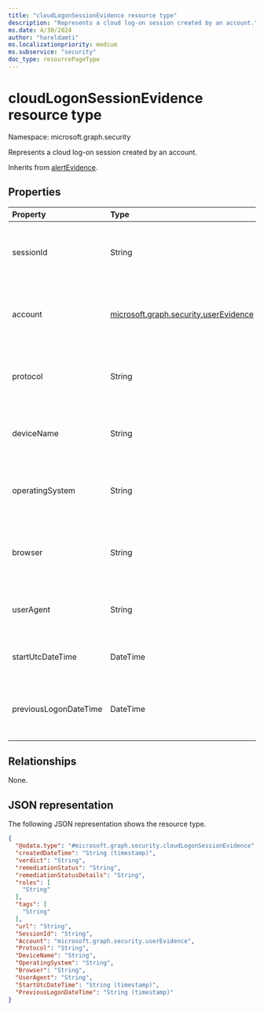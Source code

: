 ```yaml
---
title: "cloudLogonSessionEvidence resource type"
description: "Represents a cloud log-on session created by an account."
ms.date: 4/30/2024
author: "hareldamti"
ms.localizationpriority: medium
ms.subservice: "security"
doc_type: resourcePageType
---
```


# cloudLogonSessionEvidence resource type

Namespace: microsoft.graph.security

Represents a cloud log-on session created by an account.

Inherits from [alertEvidence](../resources/security-alertevidence.md).

## Properties
| Property  | Type |Description|
|:----------|:-------|:---|
| sessionId | String| The session id for the account reported in the alert. | 
| account | [microsoft.graph.security.userEvidence](security-userevidence.md) | The Account associated with the log-on session. |
| protocol  | String| The auth protocol that is used in this session, if known. |
| deviceName| String| The friendly name of the device, if known.  |
| operatingSystem  | String| The operating system that the device is running, if known. |
| browser| String | The browser that is used for the logon, if known. |
| userAgent  | String | The user agent that is used for the logon, if known. |
| startUtcDateTime | DateTime| The session start time, if known.  |
| previousLogonDateTime | DateTime| The previous logon time for this account, if known.  |

## Relationships
None.

## JSON representation
The following JSON representation shows the resource type.
<!-- {
  "blockType": "resource",
  "@odata.type": "microsoft.graph.security.cloudLogonSessionEvidence"
}
-->
``` json
{
  "@odata.type": "#microsoft.graph.security.cloudLogonSessionEvidence",
  "createdDateTime": "String (timestamp)",
  "verdict": "String",
  "remediationStatus": "String",
  "remediationStatusDetails": "String",
  "roles": [
    "String"
  ],
  "tags": [
    "String"
  ],
  "url": "String",
  "SessionId": "String",
  "Account": "microsoft.graph.security.userEvidence",
  "Protocol": "String",
  "DeviceName": "String",
  "OperatingSystem": "String",
  "Browser": "String",
  "UserAgent": "String",
  "StartUtcDateTime": "String (timestamp)",
  "PreviousLogonDateTime": "String (timestamp)"
}
```